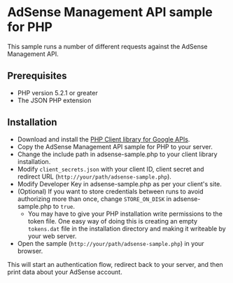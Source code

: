 # AdSense Management API sample for PHP

This sample runs a number of different requests against the AdSense Management
API.

## Prerequisites

* PHP version 5.2.1 or greater
* The JSON PHP extension


## Installation

* Download and install the [PHP Client library for Google APIs](
    https://developers.google.com/api-client-library/php/start/installation).
* Copy the AdSense Management API sample for PHP to your server.
* Change the include path in adsense-sample.php to your client
  library installation.
* Modify `client_secrets.json` with your client ID, client secret and redirect
  URL (`http://your/path/adsense-sample.php`).
* Modify Developer Key in adsense-sample.php as per your client's site.
* (Optional) If you want to store credentials between runs to avoid authorizing
  more than once, change `STORE_ON_DISK` in adsense-sample.php to `true`.
  * You may have to give your PHP installation write permissions to the token
    file. One easy way of doing this is creating an empty `tokens.dat` file in
    the installation directory and making it writeable by your web server.
* Open the sample (`http://your/path/adsense-sample.php`) in your browser.

This will start an authentication flow, redirect back to your server, and then
print data about your AdSense account.
